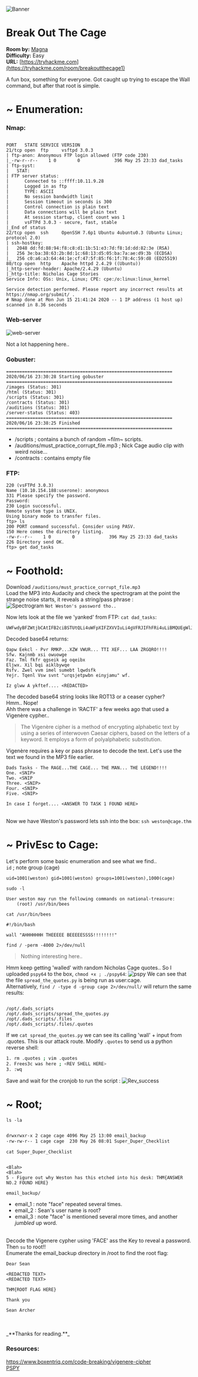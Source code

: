 ![Banner](Images/banner.png)

# Break Out The Cage
**Room by:** [Magna](https://tryhackme.com/p/Magna)
<br />**Difficulty:** Easy
<br />**URL:** [https://tryhackme.com](https://tryhackme.com/room/breakoutthecage1)

A fun box, something for everyone. Got caught up trying to escape the Wall command, but after that root is simple. 


# ~ Enumeration:


### **Nmap:**
```

PORT   STATE SERVICE VERSION
21/tcp open  ftp     vsftpd 3.0.3
| ftp-anon: Anonymous FTP login allowed (FTP code 230)
|_-rw-r--r--    1 0        0             396 May 25 23:33 dad_tasks
| ftp-syst:
|   STAT:
| FTP server status:
|      Connected to ::ffff:10.11.9.28
|      Logged in as ftp
|      TYPE: ASCII
|      No session bandwidth limit
|      Session timeout in seconds is 300
|      Control connection is plain text
|      Data connections will be plain text
|      At session startup, client count was 1
|      vsFTPd 3.0.3 - secure, fast, stable
|_End of status
22/tcp open  ssh     OpenSSH 7.6p1 Ubuntu 4ubuntu0.3 (Ubuntu Linux; protocol 2.0)
| ssh-hostkey:
|   2048 dd:fd:88:94:f8:c8:d1:1b:51:e3:7d:f8:1d:dd:82:3e (RSA)
|   256 3e:ba:38:63:2b:8d:1c:68:13:d5:05:ba:7a:ae:d9:3b (ECDSA)
|_  256 c0:a6:a3:64:44:1e:cf:47:5f:85:f6:1f:78:4c:59:d8 (ED25519)
80/tcp open  http    Apache httpd 2.4.29 ((Ubuntu))
|_http-server-header: Apache/2.4.29 (Ubuntu)
|_http-title: Nicholas Cage Stories
Service Info: OSs: Unix, Linux; CPE: cpe:/o:linux:linux_kernel

Service detection performed. Please report any incorrect results at https://nmap.org/submit/ .
# Nmap done at Mon Jun 15 21:41:24 2020 -- 1 IP address (1 host up) scanned in 8.36 seconds

```

### Web-server 
![web-server](Images/html.png)

Not a lot happening here..


### Gobuster:
```
===============================================================
2020/06/16 23:30:28 Starting gobuster
===============================================================
/images (Status: 301)
/html (Status: 301)
/scripts (Status: 301)
/contracts (Status: 301)
/auditions (Status: 301)
/server-status (Status: 403)
===============================================================
2020/06/16 23:38:25 Finished
===============================================================
```
- /scripts ; contains a bunch of random ~film~ scripts.
- /auditions/must_practice_corrupt_file.mp3 ; Nick Cage audio clip with weird noise...
- /contracts : contains empty file 



### FTP:

```
220 (vsFTPd 3.0.3)
Name (10.10.154.188:userone): anonymous
331 Please specify the password.
Password:
230 Login successful.
Remote system type is UNIX.
Using binary mode to transfer files.
ftp> ls
200 PORT command successful. Consider using PASV.
150 Here comes the directory listing.
-rw-r--r--    1 0        0             396 May 25 23:33 dad_tasks
226 Directory send OK.
ftp> get dad_tasks

```


# ~ Foothold:
Download `/auditions/must_practice_corrupt_file.mp3`
<br />Load the MP3 into Audacity and check the spectrogram at the  point the strange noise starts, it reveals a string/pass phrase :  
![Spectrogram](Images/spectogram.png)
`Not Weston's password tho.. `

Now lets look at the file we 'yanked' from FTP: `cat dad_tasks`:
```
UWFwdyBFZWtjbCAtIFB2ciBSTUtQLi4uWFpXIFZXVVIuLi4gVFRJIFhFRi4uLiBMQUEgWlJHUVJPISEhIQpTZncuIEtham5tYiB4c2kgb3d1b3dnZQpGYXouIFRtbCBma2ZyIHFnc2VpayBhZyBvcWVpYngKRWxqd3guIFhpbCBicWkgYWlrbGJ5d3FlClJzZnYuIFp3ZWwgdnZtIGltZWwgc3VtZWJ0IGxxd2RzZmsKWWVqci4gVHFlbmwgVnN3IHN2bnQgInVycXNqZXRwd2JuIGVpbnlqYW11IiB3Zi4KCkl6IGdsd3cgQSB5a2Z0ZWYuLi4uIFFqaHN2Ym91dW9leGNtdndrd3dhdGZsbHh1Z2hoYmJjbXlkaXp3bGtic2lkaXVzY3ds%
```

Decoded base64 returns:
```
Qapw Eekcl - Pvr RMKP...XZW VWUR... TTI XEF... LAA ZRGQRO!!!!
Sfw. Kajnmb xsi owuowge
Faz. Tml fkfr qgseik ag oqeibx
Eljwx. Xil bqi aiklbywqe
Rsfv. Zwel vvm imel sumebt lqwdsfk
Yejr. Tqenl Vsw svnt "urqsjetpwbn einyjamu" wf.

Iz glww A ykftef.... <REDACTED>
```
The decoded base64 string looks like ROT13 or a ceaser cypher?
<br /> Hmm.. Nope!
<br />Ahh there was a challenge in 'RACTF' a few weeks ago that used a Vigenère cypher..
>The Vigenère cipher is a method of encrypting alphabetic text by using a series of interwoven Caesar ciphers, based on the letters of a keyword. It employs a form of polyalphabetic substitution.

Vigenère requires a key or pass phrase to decode the text. Let's use the text we found in the MP3 file earlier.

```
Dads Tasks - The RAGE...THE CAGE... THE MAN... THE LEGEND!!!!
One. <SNIP>
Two. <SNIP
Three. <SNIP>
Four. <SNIP>
Five. <SNIP>

In case I forget.... <ANSWER TO TASK 1 FOUND HERE>

```

<br />Now we have Weston's password lets ssh into the box: `ssh weston@cage.thm`



# ~ PrivEsc to Cage:
Let's perform some basic enumeration and see what we find..
<br />`id` ; note group (cage)
```
uid=1001(weston) gid=1001(weston) groups=1001(weston),1000(cage)

```
`sudo -l`
```
User weston may run the following commands on national-treasure:
    (root) /usr/bin/bees
```
`cat /usr/bin/bees`
```
#!/bin/bash

wall "AHHHHHHH THEEEEE BEEEEESSSS!!!!!!!!"
```
`find / -perm -4000 2>/dev/null`
> Nothing interesting here..

Hmm keep getting 'walled' with random Nicholas Cage quotes.. So I uploaded `pspy64` to the box, `chmod +x ; ./pspy64`:
![pspy](Images/pspy.png)
We can see that the file `spread_the_quotes.py` is being run as user:cage.
<br />Alternatively, `find / -type d -group cage 2>/dev/null/` will return the same results:

```

/opt/.dads_scripts
/opt/.dads_scripts/spread_the_quotes.py
/opt/.dads_scripts/.files
/opt/.dads_scripts/.files/.quotes

```

If we `cat spread_the_quotes.py` we can see its calling 'wall' + input from .quotes. This is our attack route.
Modify `.quotes` to send us a python reverse shell:

```bash
1. rm .quotes ; vim .quotes
2. Frees3c was here ; <REV SHELL HERE>
3. :wq

```
Save and wait for the cronjob to run the script :
![Rev_success](Images/cage_rev_shell.png)



# ~ Root;
`ls -la`

```bash

drwxrwxr-x 2 cage cage 4096 May 25 13:00 email_backup
-rw-rw-r-- 1 cage cage  230 May 26 08:01 Super_Duper_Checklist

```
`cat Super_Duper_Checklist`

```

<Blah>
<Blah>
5 - Figure out why Weston has this etched into his desk: THM{ANSWER NO.2 FOUND HERE}

```

`email_backup/`

- email_1 : note "face" repeated several times.
- email_2 : Sean's user name is root? 
- email_3 : note "face" is mentioned several more times, and another _jumbled_ up word.


<br />Decode the Vigenere cypher using 'FACE' ass the Key to reveal a password. Then `su` to root!!
<br />Enumerate the email_backup directory in /root to find  the root flag:

```
Dear Sean

<REDACTED TEXT>
<REDACTED TEXT>

THM{ROOT FLAG HERE}

Thank you

Sean Archer

```

<br />
<br /> _**Thanks for reading.**_


### Resources:
https://www.boxentriq.com/code-breaking/vigenere-cipher
<br /> [PSPY](https://github.com/DominicBreuker/pspy)

